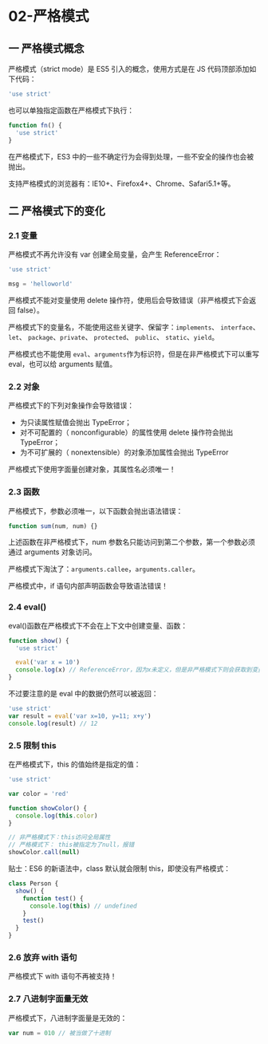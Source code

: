 # 02-严格模式

## 一 严格模式概念

严格模式（strict mode）是 ES5 引入的概念，使用方式是在 JS 代码顶部添加如下代码：

```js
'use strict'

```

也可以单独指定函数在严格模式下执行：

```js
function fn() {
  'use strict'
}
```

在严格模式下，ES3 中的一些不确定行为会得到处理，一些不安全的操作也会被抛出。

支持严格模式的浏览器有：IE10+、Firefox4+、Chrome、Safari5.1+等。

## 二 严格模式下的变化

### 2.1 变量

严格模式不再允许没有 var 创建全局变量，会产生 ReferenceError：

```js
'use strict'

msg = 'helloworld'
```

严格模式不能对变量使用 delete 操作符，使用后会导致错误（非严格模式下会返回 false）。

严格模式下的变量名，不能使用这些关键字、保留字：`implements`、 `interface`、 `let`、 `package`、`private`、 `protected`、 `public`、 `static`、`yield`。

严格模式也不能使用 `eval`、`arguments`作为标识符，但是在非严格模式下可以重写 eval，也可以给 arguments 赋值。

### 2.2 对象

严格模式下的下列对象操作会导致错误：

- 为只读属性赋值会抛出 TypeError；
- 对不可配置的（ nonconfigurable）的属性使用 delete 操作符会抛出 TypeError；
- 为不可扩展的（ nonextensible）的对象添加属性会抛出 TypeError

严格模式下使用字面量创建对象，其属性名必须唯一！

### 2.3 函数

严格模式下，参数必须唯一，以下函数会抛出语法错误：

```js
function sum(num, num) {}
```

上述函数在非严格模式下，num 参数名只能访问到第二个参数，第一个参数必须通过 arguments 对象访问。

严格模式下淘汰了：`arguments.callee`，`arguments.caller`。

严格模式中，if 语句内部声明函数会导致语法错误！

### 2.4 eval()

eval()函数在严格模式下不会在上下文中创建变量、函数：

```js
function show() {
  'use strict'

  eval('var x = 10')
  console.log(x) // ReferenceError，因为x未定义，但是非严格模式下则会获取到变量x
}
```

不过要注意的是 eval 中的数据仍然可以被返回：

```js
'use strict'
var result = eval('var x=10, y=11; x+y')
console.log(result) // 12
```

### 2.5 限制 this

在严格模式下，this 的值始终是指定的值：

```js
'use strict'

var color = 'red'

function showColor() {
  console.log(this.color)
}

// 非严格模式下：this访问全局属性
// 严格模式下： this被指定为了null，报错
showColor.call(null)
```

贴士：ES6 的新语法中，class 默认就会限制 this，即使没有严格模式：

```js
class Person {
  show() {
    function test() {
      console.log(this) // undefined
    }
    test()
  }
}
```

### 2.6 放弃 with 语句

严格模式下 with 语句不再被支持！

### 2.7 八进制字面量无效

严格模式下，八进制字面量是无效的：

```js
var num = 010 // 被当做了十进制
```
